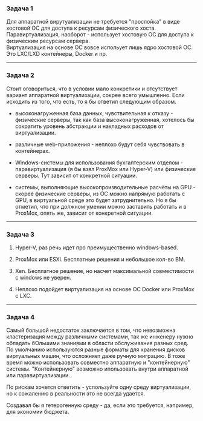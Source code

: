 ### Задача 1  
Для аппаратной вирутуализации не требуется "прослойка" в виде хостовой ОС для доступа к ресурсам физического хоста.  
Паравиртуализация, наоборот - использует хостовую ОС для доступа к физическим ресурсам сервера.  
Виртуализация на основе ОС вовсе испольует лишь ядро хостовой ОС. Это LXC/LXD контейнеры, Docker и пр. 

---
### Задача 2
Стоит оговориться, что в условии мало конкретики и отсутствует вариант аппаратной виртуализации, сокрее всего умышленно. Если исходить из того, что есть, то я бы ответил следующим образом.

- высоконагруженная база данных, чувствительная к отказу - физические серверы, так как база высоконагруженная, хотелось бы сократить уровень абстракции и накладных расходов от виртуализации.
  
- различные web-приложения - неплохо будут себя чувствовать в контейнерах.
  
- Windows-системы для использования бухгалтерским отделом - паравиртуализация (я бы взял ProxMox или Hyper-V) или физические серверы. Тут зависит от конкретной ситуации.
  
- системы, выполняющие высокопроизводительные расчёты на GPU - скорее физические серверы, из ОС можно напрямую работать с GPU, в виртуальной среде это будет затруднительно. Но я бы отметил, что при должном умении можно заставить работать и в ProxMox, опять же, зависит от конкретной ситуации.

---
### Задача 3
1. Hyper-V, раз речь идет про преимущественно windows-based.  
  
2. ProxMox или ESXi. Бесплатные решения и небольшое кол-во ВМ.  
  
3. Xen. Бесплатное решение, но насчет максимальной совместимости с windows не уверен.  
  
4. Неплохо подойдет виртуализация на основе ОС Docker или ProxMox с LXC.

---
### Задача 4
Самый большой недостаток заключается в том, что невозможна кластеризация между различными системами, так же инженеру нужно обладать бОльшими знаниями в области обслуживания разных сред. По умолчанию используются разные форматы для хранения дисков виртуальных машин, что осложняет даже ручную миграцию. В тоже время можно использовать совместно аппаратную и "контейнерную" системы. "Контейнерную" возможно ипользовать внутри аппаратной или паравиртуализации.  

По рискам хочется ответить - успользуйте одну среду виртуализации, но к сожалению в реальности это не всегда удается.  

Создавал бы я гетерогенную среду - да, если это требуется, например, для экономии бюджета.